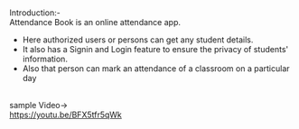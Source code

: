<br> Introduction:- <br/>
  Attendance Book is an online attendance app. 
- Here authorized users or persons can get any student details.
- It also has a Signin and Login feature to ensure the privacy of students' information.
- Also that person can mark an attendance of a classroom on a particular day

<br> sample Video-> <br/>
https://youtu.be/BFX5tfr5qWk
